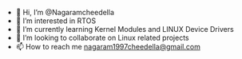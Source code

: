 - 👋 Hi, I’m @Nagaramcheedella
- 👀 I’m interested in RTOS
- 🌱 I’m currently learning Kernel Modules and LINUX Device Drivers
- 💞️ I’m looking to collaborate on Linux related projects
- 📫 How to reach me nagaram1997cheedella@gmail.com

<!---
Nagaramcheedella/Nagaramcheedella is a ✨ special ✨ repository because its `README.md` (this file) appears on your GitHub profile.
You can click the Preview link to take a look at your changes.
--->
